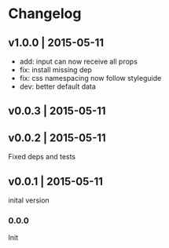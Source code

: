 # Changelog

## v1.0.0 | 2015-05-11
* add: input can now receive all props
* fix: install missing dep
* fix: css namespacing now follow styleguide
* dev: better default data

## v0.0.3 | 2015-05-11


## v0.0.2 | 2015-05-11
Fixed deps and tests

## v0.0.1 | 2015-05-11
inital version

### 0.0.0
Init




